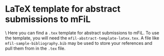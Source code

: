 # LaTeX template for abstract submissions to mFiL
\\
Here you can find a `.tex` template for abstract submissions to mFiL.
To use the template, you will need the `mfil-abstract-template-latex.tex`. A file like `mfil-sample-bibliography.bib` may be used to store your references and pull them from in the `.tex` file.
